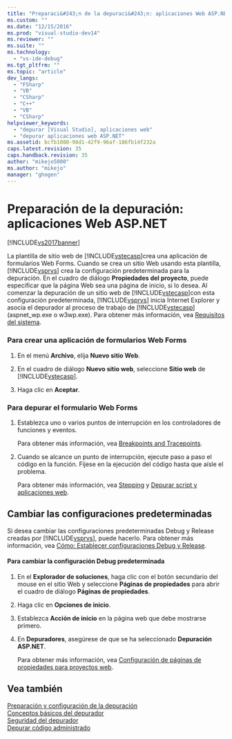 ```yaml
---
title: "Preparaci&#243;n de la depuraci&#243;n: aplicaciones Web ASP.NET | Microsoft Docs"
ms.custom: ""
ms.date: "12/15/2016"
ms.prod: "visual-studio-dev14"
ms.reviewer: ""
ms.suite: ""
ms.technology: 
  - "vs-ide-debug"
ms.tgt_pltfrm: ""
ms.topic: "article"
dev_langs: 
  - "FSharp"
  - "VB"
  - "CSharp"
  - "C++"
  - "VB"
  - "CSharp"
helpviewer_keywords: 
  - "depurar [Visual Studio], aplicaciones web"
  - "depurar aplicaciones web ASP.NET"
ms.assetid: bcfb1080-98d1-42f9-96af-186fb14f232a
caps.latest.revision: 35
caps.handback.revision: 35
author: "mikejo5000"
ms.author: "mikejo"
manager: "ghogen"
---
```

# Preparaci&#243;n de la depuraci&#243;n: aplicaciones Web ASP.NET
[!INCLUDE[vs2017banner](../code-quality/includes/vs2017banner.md)]

La plantilla de sitio web de [!INCLUDE[vstecasp](../code-quality/includes/vstecasp_md.md)]crea una aplicación de formularios Web Forms.  Cuando se crea un sitio Web usando esta plantilla, [!INCLUDE[vsprvs](../code-quality/includes/vsprvs_md.md)] crea la configuración predeterminada para la depuración.  En el cuadro de diálogo **Propiedades del proyecto**, puede especificar que la página Web sea una página de inicio, si lo desea.  Al comenzar la depuración de un sitio web de [!INCLUDE[vstecasp](../code-quality/includes/vstecasp_md.md)]con esta configuración predeterminada, [!INCLUDE[vsprvs](../code-quality/includes/vsprvs_md.md)] inicia Internet Explorer y asocia el depurador al proceso de trabajo de [!INCLUDE[vstecasp](../code-quality/includes/vstecasp_md.md)] \(aspnet\_wp.exe o w3wp.exe\).  Para obtener más información, vea [Requisitos del sistema](../debugger/aspnet-debugging-system-requirements.md).  
  
### Para crear una aplicación de formularios Web Forms  
  
1.  En el menú **Archivo**, elija **Nuevo sitio Web**.  
  
2.  En el cuadro de diálogo **Nuevo sitio web**, seleccione **Sitio web** de [!INCLUDE[vstecasp](../code-quality/includes/vstecasp_md.md)].  
  
3.  Haga clic en **Aceptar**.  
  
### Para depurar el formulario Web Forms  
  
1.  Establezca uno o varios puntos de interrupción en los controladores de funciones y eventos.  
  
     Para obtener más información, vea [Breakpoints and Tracepoints](http://msdn.microsoft.com/es-es/fe4eedc1-71aa-4928-962f-0912c334d583).  
  
2.  Cuando se alcance un punto de interrupción, ejecute paso a paso el código en la función.  Fíjese en la ejecución del código hasta que aísle el problema.  
  
     Para obtener más información, vea [Stepping](http://msdn.microsoft.com/es-es/8791dac9-64d1-4bb9-b59e-8d59af1833f9) y [Depurar script y aplicaciones web](../debugger/debugging-web-applications-and-script.md).  
  
## Cambiar las configuraciones predeterminadas  
 Si desea cambiar las configuraciones predeterminadas Debug y Release creadas por [!INCLUDE[vsprvs](../code-quality/includes/vsprvs_md.md)], puede hacerlo.  Para obtener más información, vea [Cómo: Establecer configuraciones Debug y Release](../debugger/how-to-set-debug-and-release-configurations.md).  
  
#### Para cambiar la configuración Debug predeterminada  
  
1.  En el **Explorador de soluciones**, haga clic con el botón secundario del mouse en el sitio Web y seleccione **Páginas de propiedades** para abrir el cuadro de diálogo **Páginas de propiedades**.  
  
2.  Haga clic en **Opciones de inicio**.  
  
3.  Establezca **Acción de inicio** en la página web que debe mostrarse primero.  
  
4.  En **Depuradores**, asegúrese de que se ha seleccionado **Depuración ASP.NET**.  
  
     Para obtener más información, vea [Configuración de páginas de propiedades para proyectos web](../debugger/property-pages-settings-for-web-projects.md).  
  
## Vea también  
 [Preparación y configuración de la depuración](../debugger/debugger-settings-and-preparation.md)   
 [Conceptos básicos del depurador](../debugger/debugger-basics.md)   
 [Seguridad del depurador](../debugger/debugger-security.md)   
 [Depurar código administrado](../debugger/debugging-managed-code.md)